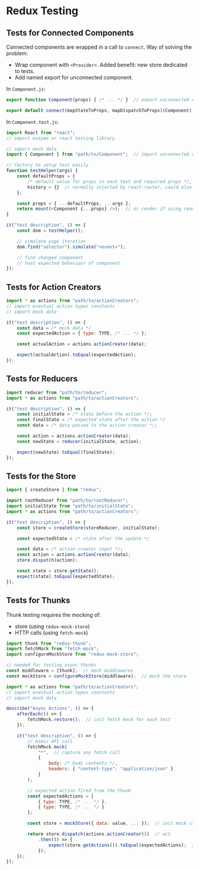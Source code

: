 # Redux Testing

## Tests for Connected Components

Connected components are wrapped in a call to `connect`. Way of solving the problem:

- Wrap component with `<Provider>`. Added benefit: new store dedicated to tests.
- Add named export for unconnected component.

In `Component.js`:

```js linenums="1"
export function Component(props) { /* ... */ }  // export unconnected component

export default connect(mapStateToProps, mapDispatchToProps)(Component)  // default export of connected component
```

In `Component.test.js`:

```js linenums="1"
import React from "react";
// import enzyme or react testing library

// import mock data
import { Component } from "path/to/Component";  // import unconnected component

// factory to setup test easily
function testHelper(args) {
    const defaultProps = { 
        /* default value for props in each test and required props */,
        history = {}  // normally injected by react-router, could also import the router
    };

    const props = { ...defaultProps, ...args };
    return mount(<Component {...props} />);  // or render if using react testing library
}

it("test description", () => {
    const dom = testHelper();

    // simulate page iteration
    dom.find("selector").simulate("<event>");

    // find changed component
    // test expected behaviour of component
});
```

## Tests for Action Creators

```js linenums="1"
import * as actions from "path/to/actionCreators";
// import eventual action types constants
// import mock data

it("test description", () => {
    const data = /* mock data */
    const expectedAction = { type: TYPE, /* ... */ };

    const actualAction = actions.actionCreator(data);

    expect(actualAction).toEqual(expectedAction);
});
```

## Tests for Reducers

```js linenums="1"
import reducer from "path/to/reducer";
import * as actions from "path/to/actionCreators";

it("test description", () => {
    const initialState = /* state before the action */;
    const finalState = /* expected state after the action */
    const data = /* data passed to the action creator */;

    const action = actions.actionCreator(data);
    const newState = reducer(initialState, action);

    expect(newState).toEqual(finalState);
});
```

## Tests for the Store

```js linenums="1"
import { createStore } from "redux";

import rootReducer from "path/to/rootReducer";
import initialState from "path/to/initialState";
import * as actions from "path/to/actionCreators";

it("test description", () => {
    const store = createStore(storeReducer, initialState);

    const expectedState = /* state after the update */

    const data = /* action creator input */;
    const action = actions.actionCreator(data);
    store.dispatch(action);

    const state = store.getState();
    expect(state).toEqual(expectedState);
});
```

## Tests for Thunks

Thunk testing requires the mocking of:

- store (using `redux-mock-store`)
- HTTP calls (using `fetch-mock`)

```js linenums="1"
import thunk from "redux-thunk";
import fetchMock from "fetch-mock";
import configureMockStore from "redux-mock-store";

// needed for testing async thunks
const middleware = [thunk];  // mock middlewares
const mockStore = configureMockStore(middleware);  // mock the store

import * as actions from "path/to/actionCreators";
// import eventual action types constants
// import mock data

describe("Async Actions", () => {
    afterEach(() => {
        fetchMock.restore();  // init fetch mock for each test
    });

    it("test description", () => {
        // mimic API call
        fetchMock.mock(
            "*",  // capture any fetch call
            {
                body: /* body contents */,
                headers: { "content-type": "application/json" }
            }
        );

        // expected action fired from the thunk
        const expectedActions = [
            { type: TYPE, /* ... */ },
            { type: TYPE, /* ... */ }
        ];

        const store = mockStore({ data: value, ... });  // init mock store

        return store.dispatch(actions.actionCreator())  // act
            .then(() => {
                expect(store.getActions()).toEqual(expectedActions);  // assert
            });
    });
});
```
